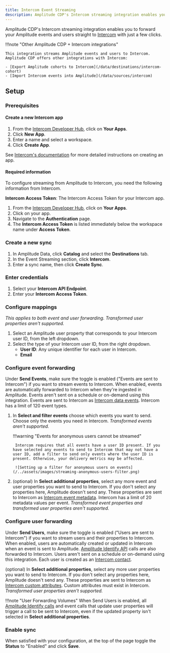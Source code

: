 ```yaml
---
title: Intercom Event Streaming
description: Amplitude CDP's Intercom streaming integration enables you to forward your Amplitude events and users straight to Intercom with just a few clicks.
---
```


Amplitude CDP's Intercom streaming integration enables you to forward your Amplitude events and users straight to [Intercom](https://www.intercom.com/) with just a few clicks.

!!!note "Other Amplitude CDP + Intercom integrations"

    This integration streams Amplitude events and users to Intercom. Amplitude CDP offers other integrations with Intercom:

    - [Export Amplitude cohorts to Intercom](/data/destinations/intercom-cohort)
    - [Import Intercom events into Amplitude](/data/sources/intercom)

## Setup

### Prerequisites

#### Create a new Intercom app

1. From the [Intercom Developer Hub](https://developers.intercom.com/), click on **Your Apps**.
2. Click **New App**.
3. Enter a name and select a workspace.
4. Click **Create App**.

See [Intercom's documentation](https://developers.intercom.com/building-apps/docs/get-started-developing-on-intercom#create-an-app) for more detailed instructions on creating an app.

#### Required information

To configure streaming from Amplitude to Intercom, you need the following information from Intercom.

**Intercom Access Token**: The Intercom Access Token for your Intercom app.

1. From the [Intercom Developer Hub](https://developers.intercom.com/), click on **Your Apps**.
2. Click on your app.
3. Navigate to the **Authentication** page.
4. The **Intercom Access Token** is listed immediately below the workspace name under **Access Token**.

### Create a new sync

1. In Amplitude Data, click **Catalog** and select the **Destinations** tab.
2. In the Event Streaming section, click **Intercom**.
3. Enter a sync name, then click **Create Sync**.

### Enter credentials

1. Select your **Intercom API Endpoint**.
2. Enter your **Intercom Access Token**.

### Configure mappings

_This applies to both event and user forwarding. Transformed user properties aren't supported._

1. Select an Amplitude user property that corresponds to your Intercom user ID, from the left dropdown.
2. Select the type of your Intercom user ID, from the right dropdown.
    - **User ID**: Any unique identifier for each user in Intercom.
    - **Email**

### Configure event forwarding

Under **Send Events**, make sure the toggle is enabled ("Events are sent to Intercom") if you want to stream events to Intercom. When enabled, events are automatically forwarded to Intercom when they're ingested in Amplitude. Events aren't sent on a schedule or on-demand using this integration. Events are sent to Intercom as [Intercom data events](https://developers.intercom.com/intercom-api-reference/reference/the-data-event-model). Intercom has a limit of 120 event types.

1. In **Select and filter events** choose which events you want to send. Choose only the events you need in Intercom. _Transformed events aren't supported._

    !!!warning "Events for anonymous users cannot be streamed"

        Intercom requires that all events have a user ID present. If you have selected any events to send to Intercom that may not have a user ID, add a filter to send only events where the user ID is present. Otherwise, your delivery metrics may be affected.

        ![Setting up a filter for anonymous users on events](/../assets/images/streaming-anonymous-users-filter.png)

2. (optional) In **Select additional properties**, select any more event and user properties you want to send to Intercom. If you don't select any properties here, Amplitude doesn't send any. These properties are sent to Intercom as [Intercom event metadata](https://developers.intercom.com/intercom-api-reference/reference/the-data-event-model#metadata-object). Intercom has a limit of 20 metadata values per event. _Transformed event properties and transformed user properties aren't supported._

### Configure user forwarding

Under **Send Users**, make sure the toggle is enabled ("Users are sent to Intercom") if you want to stream users and their properties to Intercom. When enabled, users are automatically created or updated in Intercom when an event is sent to Amplitude. [Amplitude Identify API](https://www.docs.developers.amplitude.com/analytics/apis/identify-api/) calls are also forwarded to Intercom. Users aren't sent on a schedule or on-demand using this integration. Each user is created as an [Intercom contact](https://developers.intercom.com/intercom-api-reference/reference/the-contact-model).

(optional) In **Select additional properties**, select any more user properties you want to send to Intercom. If you don't select any properties here, Amplitude doesn't send any. These properties are sent to Intercom as [Intercom custom attributes](https://www.intercom.com/help/en/articles/179-send-custom-user-attributes-to-intercom/). Custom attributes must exist in Intercom. _Transformed user properties aren't supported._

!!!note "User Forwarding Volumes"
    When Send Users is enabled, all [Amplitude Identify calls](https://www.docs.developers.amplitude.com/analytics/apis/identify-api/) and event calls that update user properties will trigger a call to be sent to Intercom, even if the updated property
    isn't selected in **Select additional properties**.

### Enable sync

When satisfied with your configuration, at the top of the page toggle the **Status** to "Enabled" and click **Save**.
